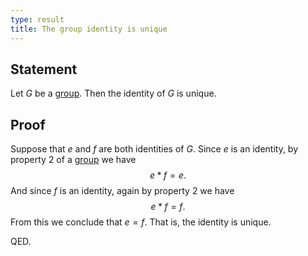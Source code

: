 ```yaml
---
type: result
title: The group identity is unique
---
```


## Statement

Let $G$ be a [group](@group). Then the identity of $G$ is unique.

## Proof

Suppose that $e$ and $f$ are both identities of $G$. Since $e$ is an identity, by property 2 of a [group](@group) we have $$e * f = e.$$ And since $f$ is an identity, again by property 2 we have $$e*f=f.$$ From this we conclude that $e=f$. That is, the identity is unique.

QED.
